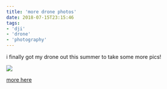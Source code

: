 ```yaml
---
title: 'more drone photos'
date: 2018-07-15T23:15:46
tags:
- 'dji'
- 'drone'
- 'photography'
---
```


i finally got my drone out this summer to take some more pics!

![](https://bhh.sh/pub/photos/drone/DJI_0097.thumb.jpg)

[more here](https://bhh.sh/pub/photos/drone/)

